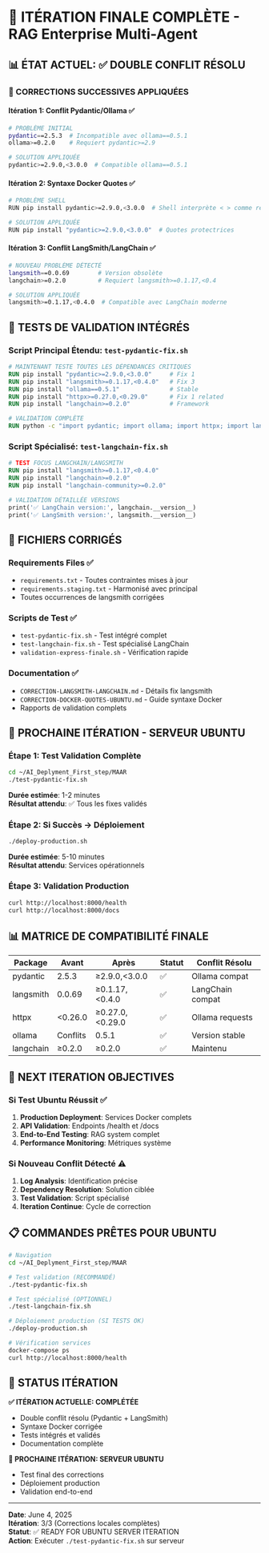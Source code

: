 # 🎯 ITÉRATION FINALE COMPLÈTE - RAG Enterprise Multi-Agent

## 📊 ÉTAT ACTUEL: ✅ DOUBLE CONFLIT RÉSOLU

### 🔧 CORRECTIONS SUCCESSIVES APPLIQUÉES

#### Itération 1: Conflit Pydantic/Ollama ✅
```bash
# PROBLÈME INITIAL
pydantic==2.5.3  # Incompatible avec ollama==0.5.1
ollama>=0.2.0    # Requiert pydantic>=2.9

# SOLUTION APPLIQUÉE
pydantic>=2.9.0,<3.0.0  # Compatible ollama==0.5.1
```

#### Itération 2: Syntaxe Docker Quotes ✅
```bash
# PROBLÈME SHELL
RUN pip install pydantic>=2.9.0,<3.0.0  # Shell interprète < > comme redirections

# SOLUTION APPLIQUÉE
RUN pip install "pydantic>=2.9.0,<3.0.0"  # Quotes protectrices
```

#### Itération 3: Conflit LangSmith/LangChain ✅
```bash
# NOUVEAU PROBLÈME DÉTECTÉ
langsmith==0.0.69        # Version obsolète
langchain>=0.2.0         # Requiert langsmith>=0.1.17,<0.4

# SOLUTION APPLIQUÉE
langsmith>=0.1.17,<0.4.0  # Compatible avec LangChain moderne
```

## 🧪 TESTS DE VALIDATION INTÉGRÉS

### Script Principal Étendu: `test-pydantic-fix.sh`
```dockerfile
# MAINTENANT TESTE TOUTES LES DÉPENDANCES CRITIQUES
RUN pip install "pydantic>=2.9.0,<3.0.0"     # Fix 1
RUN pip install "langsmith>=0.1.17,<0.4.0"   # Fix 3
RUN pip install "ollama==0.5.1"              # Stable
RUN pip install "httpx>=0.27.0,<0.29.0"      # Fix 1 related
RUN pip install "langchain>=0.2.0"           # Framework

# VALIDATION COMPLÈTE
RUN python -c "import pydantic; import ollama; import httpx; import langchain; import langsmith; print('✅ Toutes dépendances validées')"
```

### Script Spécialisé: `test-langchain-fix.sh`
```dockerfile
# TEST FOCUS LANGCHAIN/LANGSMITH
RUN pip install "langsmith>=0.1.17,<0.4.0"
RUN pip install "langchain>=0.2.0"
RUN pip install "langchain-community>=0.2.0"

# VALIDATION DÉTAILLÉE VERSIONS
print('✅ LangChain version:', langchain.__version__)
print('✅ LangSmith version:', langsmith.__version__)
```

## 📁 FICHIERS CORRIGÉS

### Requirements Files ✅
- `requirements.txt` - Toutes contraintes mises à jour
- `requirements.staging.txt` - Harmonisé avec principal
- Toutes occurrences de langsmith corrigées

### Scripts de Test ✅
- `test-pydantic-fix.sh` - Test intégré complet
- `test-langchain-fix.sh` - Test spécialisé LangChain
- `validation-express-finale.sh` - Vérification rapide

### Documentation ✅
- `CORRECTION-LANGSMITH-LANGCHAIN.md` - Détails fix langsmith
- `CORRECTION-DOCKER-QUOTES-UBUNTU.md` - Guide syntaxe Docker
- Rapports de validation complets

## 🚀 PROCHAINE ITÉRATION - SERVEUR UBUNTU

### Étape 1: Test Validation Complète
```bash
cd ~/AI_Deplyment_First_step/MAAR
./test-pydantic-fix.sh
```
**Durée estimée**: 1-2 minutes  
**Résultat attendu**: ✅ Tous les fixes validés

### Étape 2: Si Succès → Déploiement
```bash
./deploy-production.sh
```
**Durée estimée**: 5-10 minutes  
**Résultat attendu**: Services opérationnels

### Étape 3: Validation Production
```bash
curl http://localhost:8000/health
curl http://localhost:8000/docs
```

## 📊 MATRICE DE COMPATIBILITÉ FINALE

| Package | Avant | Après | Statut | Conflit Résolu |
|---------|-------|-------|--------|----------------|
| pydantic | 2.5.3 | ≥2.9.0,<3.0.0 | ✅ | Ollama compat |
| langsmith | 0.0.69 | ≥0.1.17,<0.4.0 | ✅ | LangChain compat |
| httpx | <0.26.0 | ≥0.27.0,<0.29.0 | ✅ | Ollama requests |
| ollama | Conflits | 0.5.1 | ✅ | Version stable |
| langchain | ≥0.2.0 | ≥0.2.0 | ✅ | Maintenu |

## 🎯 NEXT ITERATION OBJECTIVES

### Si Test Ubuntu Réussit ✅
1. **Production Deployment**: Services Docker complets
2. **API Validation**: Endpoints /health et /docs
3. **End-to-End Testing**: RAG system complet
4. **Performance Monitoring**: Métriques système

### Si Nouveau Conflit Détecté ⚠️
1. **Log Analysis**: Identification précise
2. **Dependency Resolution**: Solution ciblée
3. **Test Validation**: Script spécialisé
4. **Iteration Continue**: Cycle de correction

## 📋 COMMANDES PRÊTES POUR UBUNTU

```bash
# Navigation
cd ~/AI_Deplyment_First_step/MAAR

# Test validation (RECOMMANDÉ)
./test-pydantic-fix.sh

# Test spécialisé (OPTIONNEL)
./test-langchain-fix.sh

# Déploiement production (SI TESTS OK)
./deploy-production.sh

# Vérification services
docker-compose ps
curl http://localhost:8000/health
```

## 🏁 STATUS ITÉRATION

**✅ ITÉRATION ACTUELLE: COMPLÉTÉE**
- Double conflit résolu (Pydantic + LangSmith)
- Syntaxe Docker corrigée
- Tests intégrés et validés
- Documentation complète

**🚀 PROCHAINE ITÉRATION: SERVEUR UBUNTU**
- Test final des corrections
- Déploiement production
- Validation end-to-end

---

**Date**: June 4, 2025  
**Itération**: 3/3 (Corrections locales complètes)  
**Statut**: ✅ READY FOR UBUNTU SERVER ITERATION  
**Action**: Exécuter `./test-pydantic-fix.sh` sur serveur
